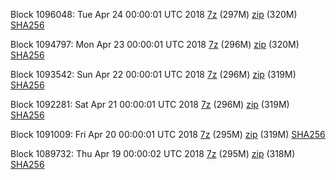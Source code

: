 Block 1096048: Tue Apr 24 00:00:01 UTC 2018 [7z](https://transfer.sh/L2o4l/bootstrap.dat.20180424.7z) (297M) [zip](https://transfer.sh/Cy1UU/bootstrap.dat.20180424.zip) (320M) [SHA256](https://transfer.sh/JhJcI/sha256.txt)

Block 1094797: Mon Apr 23 00:00:01 UTC 2018 [7z](https://transfer.sh/8DCuO/bootstrap.dat.20180423.7z) (296M) [zip](https://transfer.sh/30BUp/bootstrap.dat.20180423.zip) (320M) [SHA256](https://transfer.sh/itmYI/sha256.txt)

Block 1093542: Sun Apr 22 00:00:01 UTC 2018 [7z](https://transfer.sh/164lgn/bootstrap.dat.20180422.7z) (296M) [zip](https://transfer.sh/bHPUL/bootstrap.dat.20180422.zip) (319M) [SHA256](https://transfer.sh/OkkNX/sha256.txt)

Block 1092281: Sat Apr 21 00:00:01 UTC 2018 [7z](https://transfer.sh/J74Y4/bootstrap.dat.20180421.7z) (296M) [zip](https://transfer.sh/gNG8y/bootstrap.dat.20180421.zip) (319M) [SHA256](https://transfer.sh/925o3/sha256.txt)

Block 1091009: Fri Apr 20 00:00:01 UTC 2018 [7z](https://transfer.sh/zg262/bootstrap.dat.20180420.7z) (295M) [zip](https://transfer.sh/GOKrW/bootstrap.dat.20180420.zip) (319M) [SHA256](https://transfer.sh/xTh3L/sha256.txt)

Block 1089732: Thu Apr 19 00:00:02 UTC 2018 [7z](https://transfer.sh/jUcRg/bootstrap.dat.20180419.7z) (295M) [zip](https://transfer.sh/12RzpA/bootstrap.dat.20180419.zip) (318M) [SHA256](https://transfer.sh/1154Xo/sha256.txt)
